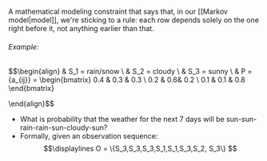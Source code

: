 A mathematical modeling constraint that says that, in our [[Markov model|model]], we're sticking to a rule: each row depends solely on the one right before it, not anything earlier than that.

###### Example:
$$\begin{align}
& S_1 = rain/snow \\
& S_2 = cloudy \\
& S_3 = sunny \\
& P = \{a_{ij}\} = 
\begin{bmatrix}
0.4 & 0.3 & 0.3 \\
0.2 & 0.6& 0.2 \\
0.1 & 0.1 & 0.8
\end{bmatrix}

\end{align}$$
- What is probability that the weather for the next 7 days will be sun-sun-rain-rain-sun-cloudy-sun?
- Formally, given an observation sequence:
	$$\displaylines O = \{S_3,S_3,S_3,S_1,S_1,S_3,S_2, S_3\} $$